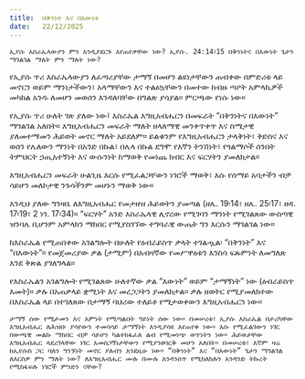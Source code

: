 ```yaml
---
title:  በቅንነት እና በእውነት
date:   22/12/2025
---
```


`ኢያሱ እስራኤላውያን ምን እንዲያደርጉ እየጠየቃቸው ነው? ኢያሱ. 24:14፣15 በቅንነትና በእውነት ጌታን ማገልገል ማለት ምን ማለት ነው?`

የኢያሱ ጥሪ እስራኤላውያን ለፈጣሪያቸው ታማኝ በመሆን ልዩነታቸውን ጠብቀው በምድሪቱ ላይ መኖርን ወይም ማንነታችውን፣ አላማቸውን እና ተልዕኳቸውን በመተው ከብዙ ጣዖት አምላኪዎች መካከል አንዱ ለመሆን መወሰን እንዳለባቸው በግልጽ ያሳያል። ምርጫው የነሱ ነው።

የኢያሱ ጥሪ ሁለት ገጽ ያለው ነው፤ እስራኤል እግዚአብሔርን በመፍራት “በቅንነትና በእውነት” ማገልገል አለበት። እግዚአብሔርን መፍራት ማለት ዘላለማዊ መንቀጥቀጥ እና ስሜታዊ ያለመተማመን ሕይወት መኖር ማለት አይደለም። ይልቁንም የእግዚአብሔርን ታላቅነት፣ ቅድስና እና ወሰን የሌለውን ማንነት በአንድ በኩል፣ በሌላ በኩል ደግሞ የእኛን ትንሽነት፣ የጎልማሶች ሰንበት ትምህርት ኃጢአተኝነት እና ውሱንነት ከማወቅ የመነጨ ክብር እና ፍርሃትን ያመለክታል።

እግዚአብሔርን መፍራት ሁልጊዜ እርሱ የሚፈልጋቸውን ነገሮች ማወቅ፣ እሱ የሰማይ አባታችን ብቻ ሳይሆን መለኮታዊ ንጉሳችንም መሆኑን ማወቅ ነው።

እንዲህ ያለው ግንዛቤ ለእግዚአብሔር የመታዘዝ ሕይወትን ያመጣል (ዘሌ. 19፡14፣ ዘሌ. 25፡17፣ ዘዳ. 17፡19፣ 2 ነገ. 17፡34)። “ፍርሃት” አንድ እስራኤላዊ ሊኖረው የሚገባን ማንነት የሚገልጸው ውስጣዊ ዝንባሌ ቢሆንም አምላክን ማክበር የሚያስገኘው ተግባራዊ ውጤት ግን እርሱን ማገልገል ነው።

ከእስራኤል የሚጠበቀው አገልግሎት በሁለት የዕብራይስጥ ቃላት ተገልጧል፡ “በቅንነት” እና “በእውነት”። የመጀመሪያው ቃል (ታሚም) በአብዛኛው የመሥዋዕቱን እንስሳ ፍጹምነት ለመግለጽ እንደ ቅጽል ያገለግላል።

የእስራኤልን አገልግሎት የሚገልጸው ሁለተኛው ቃል “እውነት” ወይም “ታማኝነት” ነው (ዕብራይስጥ እመት)። ቃሉ በአጠቃላይ ቋሚነት እና መረጋጋትን ያመለክታል። ቃሉ ዘወትር የሚያመለክተው በእስራኤል ላይ በተገለጸው በታማኝ ባህሪው ተለይቶ የሚታወቀውን እግዚአብሔርን ነው።

`ታማኝ ሰው የሚታመን እና እምነት የሚጣልበት ዓይነት ሰው ነው። በመሠረቱ፣ ኢያሱ እስራኤል በታሪካቸው እግዚአብሔር ለሕዝቡ ያሳየውን ተመሳሳይ ታማኝነት እንዲያሳዩ እየጠየቀ ነው። እሱ የሚፈልገውን ነገር በውጫዊ መልኩ ማክበር ብቻ ሳይሆን ካልተከፋፈለ ልብ የሚመነጭ ወጥነትን ነው። ሕይወታቸው እግዚአብሔር ላደረገላቸው ነገር አመስጋኝነታቸውን የሚያንፀባርቅ መሆን አለበት። በመሠረቱ፣ እኛም ዛሬ ከኢየሱስ ጋር ባለን ግንኙነት መኖር ያለብን እንደዚሁ ነው። “በቅንነት” እና “በእውነት” ጌታን ማገልገል ለእርስዎ ምን ማለት ነው? ለእግዚአብሔር ሙሉ በሙሉ እንዳንሰጥ የሚከለክሉን አንዳንድ ትኩረት የሚከፋፍሉ ነገሮች ምንድን ናቸው?`
